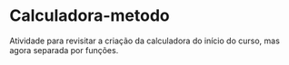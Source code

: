# Calculadora-metodo

Atividade para revisitar a criação da calculadora do início do curso, mas agora separada por funções.
